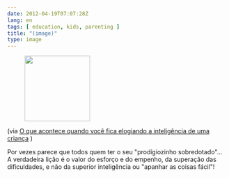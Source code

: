 ```yaml
---
date: 2012-04-19T07:07:28Z
lang: en
tags: [ education, kids, parenting ]
title: "(image)"
type: image
---
```


<figure>
<a
href="https://hugo.ferreira.cc/via-o-que-acontece-quando-voce-fica-elogiando-a/attachment/800/"
rel="attachment"><img
src="/wp-content/uploads/2012/04/tumblr_m2r1lySweo1qz82meo1_1280-150x150.jpg"
width="150" height="150" /></a></figure>

(via [O que acontece quando você fica elogiando a inteligência de uma
criança](http://www.updateordie.com/2012/04/17/o-que-acontece-quando-voce-fica-elogiando-a-inteligencia-de-uma-crianca/)
)

Por vezes parece que todos quem ter o seu "prodígiozinho
sobredotado\"... A verdadeira lição é o valor do esforço e do empenho,
da superação das dificuldades, e não da superior inteligência ou
\"apanhar as coisas fácil"!

